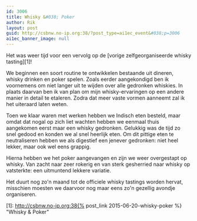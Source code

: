 ```yaml
---
id: 3006
title: Whisky &#038; Poker
author: Rik
layout: post
guid: http://csbnw.no-ip.org:38/?post_type=ai1ec_event&#038;p=3006
ai1ec_banner_image: null
---
```

Het was weer tijd voor een vervolg op de [vorige zelfgeorganiseerde whisky tasting][1]!

We beginnen een soort routine te ontwikkelen bestaande uit dineren, whisky drinken en poker spelen. Zoals eerder aangekondigd ben ik voornemens om niet langer uit te wijden over alle gedronken whiskies. In plaats daarvan ben ik van plan om mijn whisky-ervaringen op een andere manier in detail te etaleren. Zodra dat meer vaste vormen aanneemt zal ik het uiteraard laten weten.

Toen we klaar waren met werken hebben we Indisch eten besteld, maar omdat dat nogal op zich liet wachten hebben we eenmaal thuis aangekomen eerst maar een whisky gedronken. Gelukkig was de tijd zo snel gedood en konden we al snel heerlijk eten. Om dit pittige eten te neutraliseren hebben we als digestief een jenever gedronken: niet heel lekker, maar ook wel eens grappig.

Hierna hebben we het poker aangevangen en zijn we weer overgestapt op whisky. Van zacht naar zeer rokerig en van sterk gesherried naar whisky op vatsterkte: een uitmuntend lekkere variatie.

Het duurt nog zo'n maand tot de officiele whisky tastings worden hervat, misschien moesten we daarvoor nog maar eens zo'n gezellig avondje organiseren.

 [1]: http://csbnw.no-ip.org:38{% post_link 2015-06-20-whisky-poker %} "Whisky & Poker"